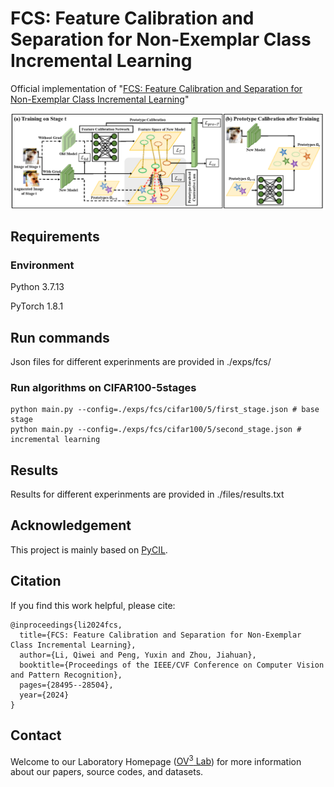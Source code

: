# FCS: Feature Calibration and Separation for Non-Exemplar Class Incremental Learning

Official implementation of "[FCS: Feature Calibration and Separation for Non-Exemplar Class Incremental Learning](https://openaccess.thecvf.com/content/CVPR2024/html/Li_FCS_Feature_Calibration_and_Separation_for_Non-Exemplar_Class_Incremental_Learning_CVPR_2024_paper.html)"


<p align="center"><img src="./files/pipeline-fcs.png" align="center" width="750"></p>


## Requirements

### Environment
Python 3.7.13

PyTorch 1.8.1



## Run commands
Json files for different experinments are provided in ./exps/fcs/

### Run algorithms on CIFAR100-5stages
```shell
python main.py --config=./exps/fcs/cifar100/5/first_stage.json # base stage
python main.py --config=./exps/fcs/cifar100/5/second_stage.json # incremental learning
```
## Results

Results for different experinments are provided in ./files/results.txt
## Acknowledgement

This project is mainly based on [PyCIL](https://github.com/G-U-N/PyCIL).

## Citation

If you find this work helpful, please cite:
```
@inproceedings{li2024fcs,
  title={FCS: Feature Calibration and Separation for Non-Exemplar Class Incremental Learning},
  author={Li, Qiwei and Peng, Yuxin and Zhou, Jiahuan},
  booktitle={Proceedings of the IEEE/CVF Conference on Computer Vision and Pattern Recognition},
  pages={28495--28504},
  year={2024}
}

```

## Contact

Welcome to our Laboratory Homepage ([OV<sup>3</sup> Lab](https://zhoujiahuan1991.github.io/)) for more information about our papers, source codes, and datasets.

